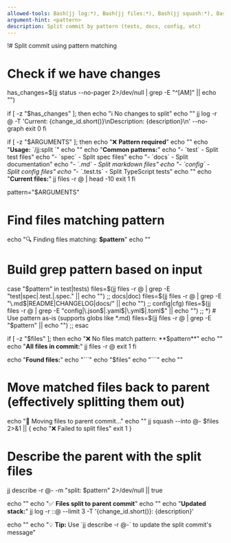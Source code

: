 ```yaml
---
allowed-tools: Bash(jj log:*), Bash(jj files:*), Bash(jj squash:*), Bash(jj describe:*), Bash(jj new:*)
argument-hint: <pattern>
description: Split commit by pattern (tests, docs, config, etc)
---
```


!# Split commit using pattern matching

# Check if we have changes

has_changes=$(jj status --no-pager 2>/dev/null | grep -E "^[AM]" || echo "")

if [ -z "$has_changes" ]; then
echo "ℹ️ No changes to split"
echo ""
jj log -r @ -T 'Current: {change_id.short()}\nDescription: {description}\n' --no-graph
exit 0
fi

if [ -z "$ARGUMENTS" ]; then
echo "❌ **Pattern required**"
echo ""
echo "**Usage:** \`/jj:split <pattern>\`"
echo ""
echo "**Common patterns:**"
echo "- \`test\` - Split test files"
echo "- \`spec\` - Split spec files"
echo "- \`docs\` - Split documentation"
echo "- \`_.md\` - Split markdown files"
echo "- \`config\` - Split config files"
echo "- \`_.test.ts\` - Split TypeScript tests"
echo ""
echo "**Current files:**"
jj files -r @ | head -10
exit 1
fi

pattern="$ARGUMENTS"

# Find files matching pattern

echo "🔍 Finding files matching: **$pattern**"
echo ""

# Build grep pattern based on input

case "$pattern" in
  test|tests)
    files=$(jj files -r @ | grep -E "test|spec|\.test\.|\.spec\." || echo "")
;;
docs|doc)
files=$(jj files -r @ | grep -E "\.md$|README|CHANGELOG|docs/" || echo "")
;;
config|cfg)
files=$(jj files -r @ | grep -E "config|\.json$|\.yaml$|\.yml$|\.toml$" || echo "")
    ;;
  *)
    # Use pattern as-is (supports globs like *.md)
    files=$(jj files -r @ | grep -E "$pattern" || echo "")
;;
esac

if [ -z "$files" ]; then
echo "❌ No files match pattern: **$pattern**"
echo ""
echo "**All files in commit:**"
jj files -r @
exit 1
fi

echo "**Found files:**"
echo "\`\`\`"
echo "$files"
echo "\`\`\`"
echo ""

# Move matched files back to parent (effectively splitting them out)

echo "🔀 Moving files to parent commit..."
echo ""
jj squash --into @- $files 2>&1 || {
echo "❌ Failed to split files"
exit 1
}

# Describe the parent with the split files

jj describe -r @- -m "split: $pattern" 2>/dev/null || true

echo ""
echo "✅ **Files split to parent commit**"
echo ""
echo "**Updated stack:**"
jj log -r ::@ --limit 3 -T '{change_id.short()}: {description}'

echo ""
echo "💡 **Tip:** Use \`jj describe -r @-\` to update the split commit's message"
